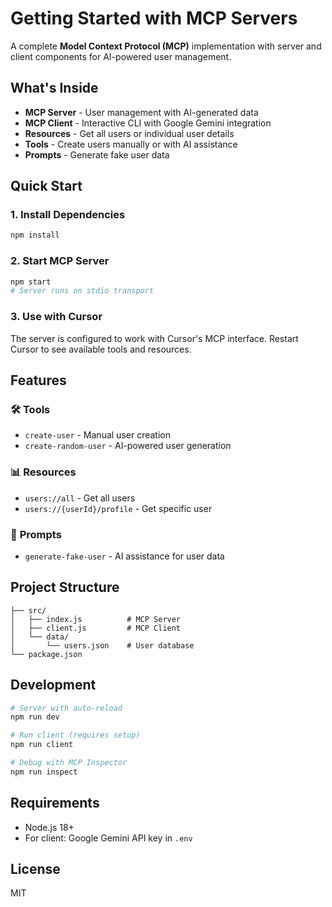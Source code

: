 # Getting Started with MCP Servers

A complete **Model Context Protocol (MCP)** implementation with server and client components for AI-powered user management.

## What's Inside

- **MCP Server** - User management with AI-generated data
- **MCP Client** - Interactive CLI with Google Gemini integration
- **Resources** - Get all users or individual user details
- **Tools** - Create users manually or with AI assistance
- **Prompts** - Generate fake user data

## Quick Start

### 1. Install Dependencies

```bash
npm install
```

### 2. Start MCP Server

```bash
npm start
# Server runs on stdio transport
```

### 3. Use with Cursor

The server is configured to work with Cursor's MCP interface. Restart Cursor to see available tools and resources.

## Features

### 🛠️ **Tools**

- `create-user` - Manual user creation
- `create-random-user` - AI-powered user generation

### 📊 **Resources**

- `users://all` - Get all users
- `users://{userId}/profile` - Get specific user

### 💬 **Prompts**

- `generate-fake-user` - AI assistance for user data

## Project Structure

```
├── src/
│   ├── index.js          # MCP Server
│   ├── client.js         # MCP Client
│   └── data/
│       └── users.json    # User database
└── package.json
```

## Development

```bash
# Server with auto-reload
npm run dev

# Run client (requires setup)
npm run client

# Debug with MCP Inspector
npm run inspect
```

## Requirements

- Node.js 18+
- For client: Google Gemini API key in `.env`

## License

MIT
